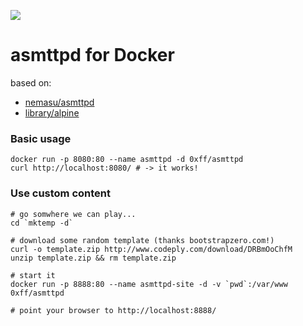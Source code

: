 ![](https://badge.imagelayers.io/0xff/asmttpd.svg)

# asmttpd for Docker
based on:
- [nemasu/asmttpd](https://github.com/nemasu/asmttpd "nemasu/asmttpd")
- [library/alpine](https://registry.hub.docker.com/_/alpine/ "library/alpine")

### Basic usage

    docker run -p 8080:80 --name asmttpd -d 0xff/asmttpd
    curl http://localhost:8080/ # -> it works!

### Use custom content

    # go somwhere we can play...
    cd `mktemp -d`
    
    # download some random template (thanks bootstrapzero.com!)
    curl -o template.zip http://www.codeply.com/download/DRBmOoChfM
    unzip template.zip && rm template.zip
    
    # start it
    docker run -p 8888:80 --name asmttpd-site -d -v `pwd`:/var/www 0xff/asmttpd
    
    # point your browser to http://localhost:8888/
